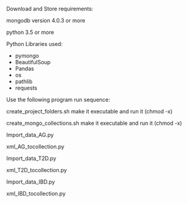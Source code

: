 Download and Store requirements:

mongodb version 4.0.3 or more

python 3.5 or more

Python Libraries used:
- pymongo
- BeautifulSoup
- Pandas
- os
- pathlib
- requests

Use the following program run sequence:

create_project_folders.sh make it executable and run it (chmod -x)

create_mongo_collections.sh make it executable and run it (chmod -x)

Import_data_AG.py

xml_AG_tocollection.py

Import_data_T2D.py

xml_T2D_tocollection.py

Import_data_IBD.py

xml_IBD_tocollection.py
